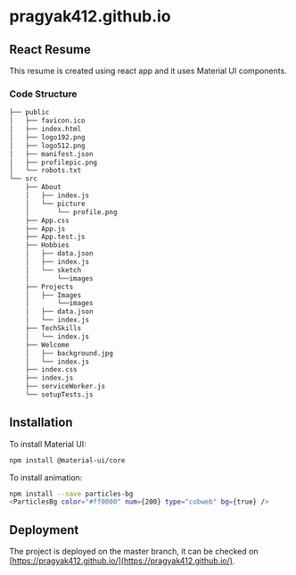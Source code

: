 # pragyak412.github.io
## React Resume
This resume is created using react app and it uses Material UI components.
### Code Structure
```bash
├── public
│   ├── favicon.ico
│   ├── index.html
│   ├── logo192.png
│   ├── logo512.png
│   ├── manifest.json
│   ├── profilepic.png
│   └── robots.txt
└── src
    ├── About
    │   ├── index.js
    │   └── picture
    │       └── profile.png
    ├── App.css
    ├── App.js
    ├── App.test.js
    ├── Hobbies
    │   ├── data.json
    │   ├── index.js
    │   └── sketch
    │       └──images
    ├── Projects
    │   ├── Images
    │       └──images
    │   ├── data.json
    │   └── index.js
    ├── TechSkills
    │   └── index.js
    ├── Welcome
    │   ├── background.jpg
    │   └── index.js
    ├── index.css
    ├── index.js
    ├── serviceWorker.js
    └── setupTests.js
```
##  Installation
To install Material UI:
```bash
npm install @material-ui/core
```
To install animation:
```bash
npm install --save particles-bg
<ParticlesBg color="#ff0000" num={200} type="cobweb" bg={true} />
```
## Deployment
The project is deployed on the master branch, it can be checked on [https://pragyak412.github.io/](https://pragyak412.github.io/).
